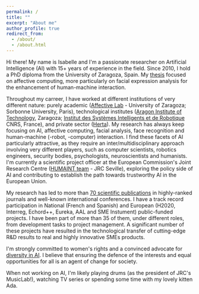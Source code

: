 ```yaml
---
permalink: /
title: ""
excerpt: "About me"
author_profile: true
redirect_from: 
  - /about/
  - /about.html
---
```


Hi there! My name is Isabelle and I'm a passionate researcher on Artificial Intelligence (AI) with 15+ years of experience in the field. Since 2010, I hold a PhD diploma from the University of Zaragoza, Spain. My [thesis](https://www.academia.edu/5104979/Affective_computing_Emotional_facial_sensing_and_multimodal_fusion_PhD_dissertation_I_Hupont_) focused on affective computing, more particularly on facial expression analysis for the enhancement of human-machine interaction. 

Throughout my carreer, I have worked at different institutions of very different nature: purely academic ([Affective Lab](http://giga.cps.unizar.es/affectivelab/) - University of Zaragoza; Sorbonne University, Paris), technological institutes ([Aragon Institute of Technology](https://www.itainnova.es/), Zaragoza; [Institut des Systèmes Intelligents et de Robotique](https://www.isir.upmc.fr/) CNRS, France), and private sector ([Herta](https://hertasecurity.com/)). My research has always keep focusing on AI, affective computing, facial analysis, face recognition and human-machine (-robot, -computer) interaction. I find these facets of AI particularly attractive, as they require an inter/multidisciplinary approach involving very different players, such as computer scientists, robotics engineers, security bodies, psychologists, neuroscientists and humanists. I'm currently a scientific project officer at the European Commission's Joint Research Centre ([HUMAINT team](https://ec.europa.eu/jrc/communities/en/community/humaint) - JRC Seville), exploring the policy side of AI and contributing to establish the path towards trustworthy AI in the European Union. 

My research has led to more than [70 scientific publications](https://scholar.google.com/citations?user=jNLffNcAAAAJ&hl=es) in highly-ranked journals and well-known international conferences. I have a track record participation in National (French and Spanish) and European (H2020, Interreg, Echord++, Eureka, AAL and SME Instument) public-funded projects. I have been part of more than 35 of them, under different roles, from development tasks to project management. A significant number of these projects have resulted in the technological transfer of cutting-edge R&D results to real and highly innovative SMEs products.

I'm strongly committed to women's rights and a convinced advocate for [diversity in AI](https://divinai.org/). I believe that ensuring the defence of the interests and equal opportunities for all is an agent of change for society.

When not working on AI, I'm likely playing drums (as the president of JRC's MusicLab!), watching TV series or spending some time with my lovely kitten Ada. 
